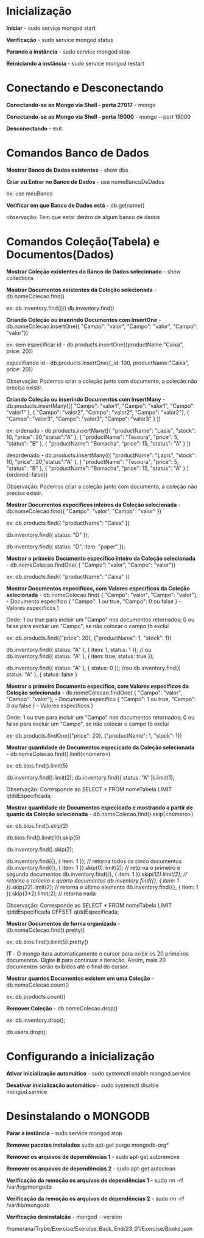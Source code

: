 # Inicialização
**Iniciar** - sudo service mongod start

**Verificação** - sudo service mongod status

**Parando a instância** - sudo service mongod stop

**Reiniciando a instância** - sudo service mongod restart

# Conectando e Desconectando
**Conectando-se ao Mongo via Shell - porta 27017** - mongo

**Conectando-se ao Mongo via Shell - porta 19000** - mongo --port 19000

**Desconectando** - exit

# Comandos Banco de Dados

**Mostrar Banco de Dados existentes** - show dbs

**Criar ou Entrar no Banco de Dados** - use nomeBancoDeDados

ex:
use meuBanco

**Verificar em que Banco de Dados está** - db.getname()

observação: Tem que estar dentro de algum banco de dados

# Comandos Coleção(Tabela) e Documentos(Dados)

**Mostrar Coleção existentes do Banco de Dados selecionado** - show collections

**Mostrar Documentos existentes da Coleção selecionada** - db.nomeColecao.find()

ex:
db.inventory.find({})
db.inventory.find()

**Criando Coleção ou inserindo Documentos com InsertOne** - db.nomeColecao.insertOne({ "Campo": "valor", "Campo": "valor", "Campo": "valor"})

ex: 
sem especificar id - db.products.insertOne({productName:"Caixa", price: 20})

especifiando id -  db.products.insertOne({_id: 100, productName:"Caixa", price: 20})

Observação: Podemos criar a coleção junto com documento, a coleção não precisa existir.

**Criando Coleção ou inserindo Documentos com InsertMany** - db.products.insertMany([{ "Campo": "valor1", "Campo": "valor1", "Campo": "valor1" }, { "Campo": "valor2", "Campo": "valor2", "Campo": "valor2"}, { "Campo": "valor3", "Campo": "valor3", "Campo": "valor3" } ]) 

ex: 
ordenado - db.products.insertMany([{ "productName": "Lapis", "stock": 10, "price": 20,"status":"A" }, { "productName": "Tesoura", "price": 5, "status": "B" }, { "productName": "Borracha", "price": 15, "status": "A" } ])

desordenado - db.products.insertMany([{ "productName": "Lapis", "stock": 10, "price": 20,"status":"A" }, { "productName": "Tesoura", "price": 5, "status": "B" }, { "productName": "Borracha", "price": 15, "status": "A" } ] {ordered: false})

Observação: Podemos criar a coleção junto com documento, a coleção não precisa existir.

**Mostrar Documentos especificos inteiros da Coleção selecionada** - db.nomeColecao.find({ "Campo": "valor", "Campo": "valor" })

ex:
db.products.find({ "productName": "Caixa" })

db.inventory.find({ status: "D" }); 

db.inventory.find({ status: "D", item: "paper" });

**Mostrar o primeiro Documento especifico inteiro da Coleção selecionada** - db.nomeColecao.findOne(
{ "Campo": "valor", "Campo": "valor"})

ex:
db.products.find({ "productName": "Caixa" })

**Mostrar Documentos especificos, com Valores específicos da Coleção selecionada** - db.nomeColecao.find(
{ "Campo": "valor", "Campo": "valor"}, - Documento específico
{ "Campo": 1 ou true, "Campo": 0 ou false } - Valores específicos
)

Onde:
1 ou true para incluir um "Campo" nos documentos retornados;
0 ou false para excluir um "Campo", se não colocar o campo tb excluí

ex:
db.products.find({"price": 20}, {"productName": 1, "stock": 1})

db.inventory.find({ status: "A" }, { item: 1, status: 1 }); // ou
db.inventory.find({ status: "A" }, { item: true, status: true });

db.inventory.find({ status: "A" }, { status: 0 }); //ou
db.inventory.find({ status: "A" }, { status: false }

**Mostrar o primeiro Documento especifico, com Valores específicos da Coleção selecionada** - 
db.nomeColecao.findOne(
{ "Campo": "valor", "Campo": "valor"}, - Documento específico
{ "Campo": 1 ou true, "Campo": 0 ou false } - Valores específicos
)

Onde:
1 ou true para incluir um "Campo" nos documentos retornados;
0 ou false para excluir um "Campo", se não colocar o campo tb excluí

ex:
db.products.findOne({"price": 20}, {"productName": 1, "stock": 1})

**Mostrar quantidade de Documentos especicado da Coleção selecionada** - 
db.nomeColecao.find(<query>).limit(<número>)

ex:
db.bios.find().limit(5)

db.inventory.find().limit(2);
db.inventory.find({ status: "A" }).limit(1);

Observação: Corresponde ao SELECT * FROM nomeTabela LIMIT qtddEspecificada;

**Mostrar quantidade de Documentos especicado e mostrando a partir de quanto da Coleção selecionada** - 
db.nomeColecao.find(<query>).skip(<número>)

ex:
db.bios.find().skip(2) 

db.bios.find().limit(10).skip(5)

db.inventory.find().skip(2);

db.inventory.find({}, { item: 1 }); // retorna todos os cinco documentos
db.inventory.find({}, { item: 1 }).skip(0).limit(2); // retorna o primeiro e segundo documentos
db.inventory.find({}, { item: 1 }).skip(1*2).limit(2); // retorna o terceiro e quarto documentos
db.inventory.find({}, { item: 1 }).skip(2*2).limit(2); // retorna o último elemento
db.inventory.find({}, { item: 1 }).skip(3*2).limit(2); // retorna nada

Observação: Corresponde ao SELECT * FROM nomeTabela LIMIT qtddEspecificada OFFSET qtddEspecificada;

**Mostrar Documentos de forma organizada** - db.nomeColecao.find().pretty()

ex:
db.bios.find().limit(5).pretty()

**IT** - O mongo itera automaticamente o cursor para exibir os 20 primeiros documentos. Digite **it** para continuar a iteração. Assim, mais 20 documentos serão exibidos até o final do cursor.

**Mostrar quantos Documentos existem em uma Coleção** - db.nomeColecao.count()

ex:
db.products.count()

**Remover Coleção** - db.nomeColecao.drop()

ex:
db.inventory.drop();

db.users.drop();

# Configurando a inicialização
**Ativar inicialização automático** - sudo systemctl enable mongod.service

**Desativar inicialização automático** - sudo systemctl disable mongod.service

# Desinstalando o MONGODB
**Parar a instância** - sudo service mongod stop

**Remover pacotes instalados** sudo apt-get purge mongodb-org*

**Remover os arquivos de dependências 1** - sudo apt-get autoremove 

**Remover os arquivos de dependências 2** - sudo apt-get autoclean

**Verificação da remoção os arquivos de dependências 1** - sudo rm -rf /var/log/mongodb

**Verificação da remoção os arquivos de dependências 2** - sudo rm -rf /var/lib/mongodb

**Verificação desinstalção** - mongod --version

/home/ana/Trybe/Exercise/Exercise_Back_End/23_01/Exercise/Books.json